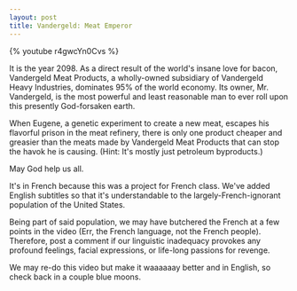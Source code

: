 ```yaml
---
layout: post
title: Vandergeld: Meat Emperor
---
```

{% youtube r4gwcYn0Cvs %}

It is the year 2098. As a direct result of the world's insane love for bacon, Vandergeld Meat Products, a wholly-owned subsidiary of Vandergeld Heavy Industries, dominates 95% of the world economy. Its owner, Mr. Vandergeld, is the most powerful and least reasonable man to ever roll upon this presently God-forsaken earth.

When Eugene, a genetic experiment to create a new meat, escapes his flavorful prison in the meat refinery, there is only one product cheaper and greasier than the meats made by Vandergeld Meat Products that can stop the havok he is causing. (Hint: It's mostly just petroleum byproducts.)

May God help us all.

It's in French because this was a project for French class. We've added English subtitles so that it's understandable to the largely-French-ignorant population of the United States.

Being part of said population, we may have butchered the French at a few points in the video (Err, the French language, not the French people). Therefore, post a comment if our linguistic inadequacy provokes any profound feelings, facial expressions, or life-long passions for revenge.

We may re-do this video but make it waaaaaay better and in English, so check back in a couple blue moons.
